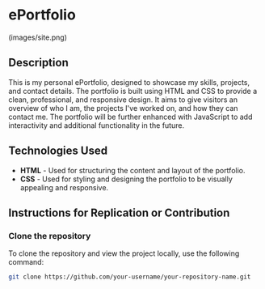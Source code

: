 # ePortfolio

(images/site.png)

## Description
This is my personal ePortfolio, designed to showcase my skills, projects, and contact details. The portfolio is built using HTML and CSS to provide a clean, professional, and responsive design. It aims to give visitors an overview of who I am, the projects I've worked on, and how they can contact me. The portfolio will be further enhanced with JavaScript to add interactivity and additional functionality in the future.

## Technologies Used
- **HTML** - Used for structuring the content and layout of the portfolio.
- **CSS** - Used for styling and designing the portfolio to be visually appealing and responsive.
  
## Instructions for Replication or Contribution

### Clone the repository
To clone the repository and view the project locally, use the following command:
```bash
git clone https://github.com/your-username/your-repository-name.git
